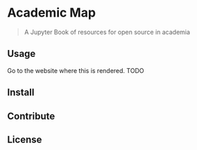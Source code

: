 # Academic Map

> A Jupyter Book of resources for open source in academia

## Usage

Go to the website where this is rendered. TODO

## Install

## Contribute

## License